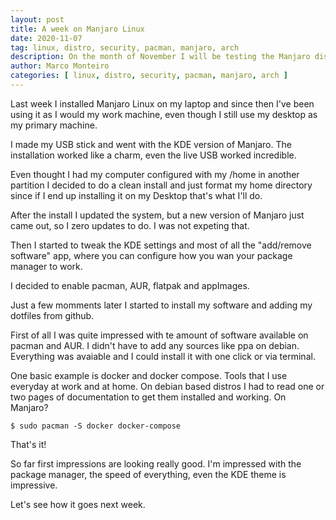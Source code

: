 ```yaml
---
layout: post
title: A week on Manjaro Linux
date: 2020-11-07
tag: linux, distro, security, pacman, manjaro, arch
description: On the month of November I will be testing the Manjaro distribution
author: Marco Monteiro
categories: [ linux, distro, security, pacman, manjaro, arch ]
---
```


Last week I installed Manjaro Linux on my laptop and since then I've been using it as I would my work machine, even though I still use my desktop as my primary machine.

<!--more -->

I made my USB stick and went with the KDE version of Manjaro. The installation worked like a charm, even the live USB worked incredible.

Even thought I had my computer configured with my /home in another partition I decided to do a clean install and just format my home directory since if I end up installing it on my Desktop that's what I'll do.

After the install I updated the system, but a new version of Manjaro just came out, so I zero updates to do. I was not expeting that.

Then I started to tweak the KDE settings and most of all the "add/remove software" app, where you can configure how you wan your package manager to work.

I decided to enable pacman, AUR, flatpak and appImages.

Just a few momments later I started to install my software and adding my dotfiles from github.

First of all I was quite impressed with te amount of software available on pacman and AUR. I didn't have to add any sources like ppa on debian. Everything was avaiable and I could install it with one click or via terminal.

One basic example is docker and docker compose. Tools that I use everyday at work and at home. On debian based distros I had to read one or two pages of documentation to get them installed and working. On Manjaro?

    $ sudo pacman -S docker docker-compose

That's it!

So far first impressions are looking really good. I'm impressed with the package manager, the speed of everything, even the KDE theme is impressive.

Let's see how it goes next week.
